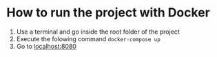 # How to run the project with Docker

1. Use a terminal and go inside the root folder of the project
2. Execute the folowing command `docker-compose up`
3. Go to [localhost:8080](http://localhost:8080/)